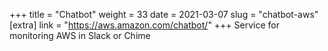 +++
title = "Chatbot"
weight = 33
date = 2021-03-07
slug = "chatbot-aws"
[extra]
link = "https://aws.amazon.com/chatbot/"
+++
Service for monitoring AWS in Slack or Chime

